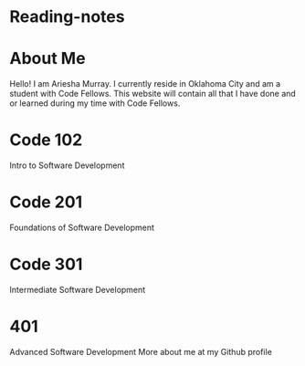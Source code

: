 # Reading-notes
# About Me
Hello! I am Ariesha Murray. I currently reside in Oklahoma City and am a student with Code Fellows. This website will contain all that I have done and or learned during my time with Code Fellows.
# Code  102
Intro to Software Development
# Code 201
Foundations of Software Development
# Code 301
Intermediate Software Development
# 401
Advanced Software Development
More about me at my Github profile 

